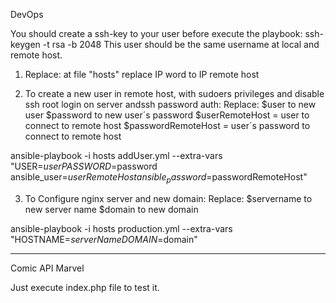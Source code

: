 DevOps 

You should create a ssh-key to your user before execute the playbook: 
ssh-keygen -t rsa -b 2048
This user should be the same username at local and remote host.


1. Replace: at file "hosts" replace IP word to IP remote host

2. To create a new user in remote host, with sudoers privileges and disable ssh root login on server andssh password auth:
Replace:
$user to new user
$password to new user´s password
$userRemoteHost = user to connect to remote host
$passwordRemoteHost = user´s password to connect to remote host

ansible-playbook -i hosts addUser.yml --extra-vars "USER=$user PASSWORD=$password ansible_user=$userRemoteHost ansible_password=$passwordRemoteHost"

3. To Configure nginx server and new domain:
Replace:
$servername to new server name
$domain to new domain

ansible-playbook -i hosts production.yml --extra-vars "HOSTNAME=$serverName DOMAIN=$domain"

************************************************************************************************

Comic API Marvel

Just execute index.php file to test it.
